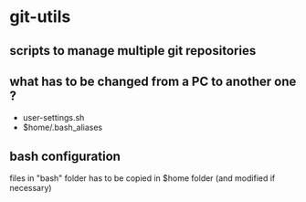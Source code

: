 git-utils
=========

scripts to manage multiple git repositories
---------------------------------------------- 


what has to be changed from a PC to another one ?
---------------------------------------------- 
 - user-settings.sh
 - $home/.bash_aliases

 
bash configuration
---------------------------------------------- 
files in "bash" folder has to be copied in $home folder (and modified if necessary)
